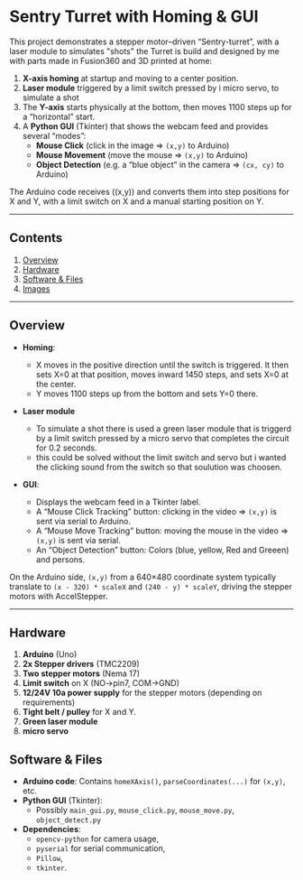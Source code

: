 # Sentry Turret with Homing & GUI

This project demonstrates a stepper motor–driven “Sentry-turret”, with a laser module to simulates "shots" the Turret is build and designed by me with parts made in Fusion360 and 3D printed at home:

1. **X-axis homing** at startup and moving to a center position.
2. **Laser module** triggered by a limit switch pressed by i micro servo, to simulate a shot
3. The **Y-axis** starts physically at the bottom, then moves 1100 steps up for a “horizontal” start.  
4. A **Python GUI** (Tkinter) that shows the webcam feed and provides several “modes”:  
   - **Mouse Click** (click in the image => `(x,y)` to Arduino)  
   - **Mouse Movement** (move the mouse => `(x,y)` to Arduino)  
   - **Object Detection** (e.g. a “blue object” in the camera => `(cx, cy)` to Arduino)

The Arduino code receives \((x,y)\) and converts them into step positions for X and Y, with a limit switch on X and a manual starting position on Y.

---

## Contents

1. [Overview](#overview)  
2. [Hardware](#hardware)  
3. [Software & Files](#software--files)  
4. [Images](#images)

---

## Overview

- **Homing**:  
  - X moves in the positive direction until the switch is triggered. It then sets X=0 at that position, moves inward 1450 steps, and sets X=0 at the center.  
  - Y moves 1100 steps up from the bottom and sets Y=0 there.
 
- **Laser module**
  - To simulate a shot there is used a green laser module that is triggerd by a limit switch pressed by a micro servo that completes the circuit for 0.2 seconds.
  - this could be solved without the limit switch and servo but i wanted the clicking sound from the switch so that soulution was choosen.

- **GUI**:  
  - Displays the webcam feed in a Tkinter label.  
  - A “Mouse Click Tracking” button: clicking in the video => `(x,y)` is sent via serial to Arduino.  
  - A “Mouse Move Tracking” button: moving the mouse in the video => `(x,y)` is sent via serial.  
  - An “Object Detection” button: Colors (blue, yellow, Red and Greeen) and persons.

On the Arduino side, `(x,y)` from a 640×480 coordinate system typically translate to `(x - 320) * scaleX` and `(240 - y) * scaleY`, driving the stepper motors with AccelStepper.

---

## Hardware

1. **Arduino** (Uno)  
2. **2x Stepper drivers** (TMC2209)  
3. **Two stepper motors** (Nema 17)  
4. **Limit switch** on X (NO->pin7, COM->GND)  
5. **12/24V 10a power supply** for the stepper motors (depending on requirements)  
6. **Tight belt / pulley** for X and Y.
7. **Green laser module**
8. **micro servo**

## Software & Files

- **Arduino code**: Contains `homeXAxis()`, `parseCoordinates(...)` for `(x,y)`, etc.  
- **Python GUI** (Tkinter):  
  - Possibly `main_gui.py`, `mouse_click.py`, `mouse_move.py`, `object_detect.py`  
- **Dependencies**:  
  - `opencv-python` for camera usage,  
  - `pyserial` for serial communication,  
  - `Pillow`,  
  - `tkinter`.

